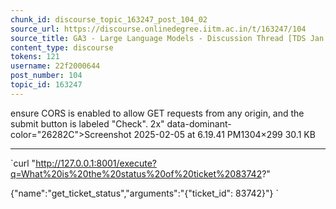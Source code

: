 ```yaml
---
chunk_id: discourse_topic_163247_post_104_02
source_url: https://discourse.onlinedegree.iitm.ac.in/t/163247/104
source_title: GA3 - Large Language Models - Discussion Thread [TDS Jan 2025]
content_type: discourse
tokens: 121
username: 22f2000644
post_number: 104
topic_id: 163247
---
```


 ensure CORS is enabled to allow GET requests from any origin, and the submit button is labeled "Check". 2x" data-dominant-color="26282C">Screenshot 2025-02-05 at 6.19.41 PM1304×299 30.1 KB

---

`curl "http://127.0.0.1:8001/execute?q=What%20is%20the%20status%20of%20ticket%2083742?"

{"name":"get_ticket_status","arguments":"{\"ticket_id\": 83742}"}
`
